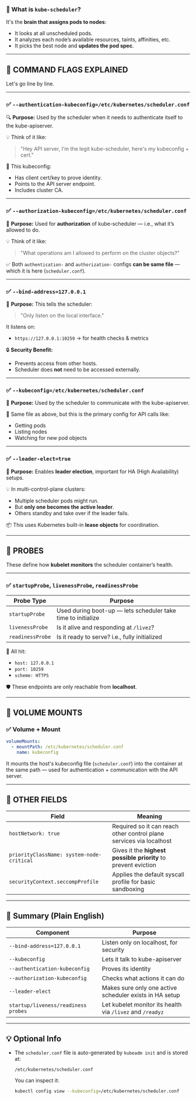 ### 🧠 What is `kube-scheduler`?

It's the **brain that assigns pods to nodes**:

* It looks at all unscheduled pods.
* It analyzes each node’s available resources, taints, affinities, etc.
* It picks the best node and **updates the pod spec**.

---

## 🔹 COMMAND FLAGS EXPLAINED

Let's go line by line.

---

### ✅ `--authentication-kubeconfig=/etc/kubernetes/scheduler.conf`

🔍 **Purpose:**
Used by the scheduler when it needs to authenticate itself to the kube-apiserver.

💡 Think of it like:

> "Hey API server, I'm the legit kube-scheduler, here's my kubeconfig + cert."

📁 This kubeconfig:

* Has client cert/key to prove identity.
* Points to the API server endpoint.
* Includes cluster CA.

---

### ✅ `--authorization-kubeconfig=/etc/kubernetes/scheduler.conf`

🔐 **Purpose:**
Used for **authorization** of kube-scheduler — i.e., what it’s allowed to do.

💡 Think of it like:

> "What operations am I allowed to perform on the cluster objects?"

✅ Both `authentication-` and `authorization-` configs **can be same file** — which it is here (`scheduler.conf`).

---

### ✅ `--bind-address=127.0.0.1`

📌 **Purpose:**
This tells the scheduler:

> "Only listen on the local interface."

It listens on:

* `https://127.0.0.1:10259` → for health checks & metrics

🔒 **Security Benefit:**

* Prevents access from other hosts.
* Scheduler does **not** need to be accessed externally.

---

### ✅ `--kubeconfig=/etc/kubernetes/scheduler.conf`

🧭 **Purpose:**
Used by the scheduler to communicate with the kube-apiserver.

📁 Same file as above, but this is the primary config for API calls like:

* Getting pods
* Listing nodes
* Watching for new pod objects

---

### ✅ `--leader-elect=true`

🧠 **Purpose:**
Enables **leader election**, important for HA (High Availability) setups.

💡 In multi-control-plane clusters:

* Multiple scheduler pods might run.
* But **only one becomes the active leader**.
* Others standby and take over if the leader fails.

📦 This uses Kubernetes built-in **lease objects** for coordination.

---

## 🔹 PROBES

These define how **kubelet monitors** the scheduler container’s health.

---

### ✅ `startupProbe`, `livenessProbe`, `readinessProbe`

| Probe Type       | Purpose                                                      |
| ---------------- | ------------------------------------------------------------ |
| `startupProbe`   | Used during boot-up — lets scheduler take time to initialize |
| `livenessProbe`  | Is it alive and responding at `/livez`?                      |
| `readinessProbe` | Is it ready to serve? i.e., fully initialized                |

📍 All hit:

* `host: 127.0.0.1`
* `port: 10259`
* `scheme: HTTPS`

🛡️ These endpoints are only reachable from **localhost**.

---

## 🔹 VOLUME MOUNTS

### ✅ Volume + Mount

```yaml
volumeMounts:
  - mountPath: /etc/kubernetes/scheduler.conf
    name: kubeconfig
```

It mounts the host's kubeconfig file (`scheduler.conf`) into the container at the same path — used for authentication + communication with the API server.

---

## 🔹 OTHER FIELDS

| Field                                     | Meaning                                                             |
| ----------------------------------------- | ------------------------------------------------------------------- |
| `hostNetwork: true`                       | Required so it can reach other control plane services via localhost |
| `priorityClassName: system-node-critical` | Gives it the **highest possible priority** to prevent eviction      |
| `securityContext.seccompProfile`          | Applies the default syscall profile for basic sandboxing            |

---

## 🧠 Summary (Plain English)

| Component                           | Purpose                                                   |
| ----------------------------------- | --------------------------------------------------------- |
| `--bind-address=127.0.0.1`          | Listen only on localhost, for security                    |
| `--kubeconfig`                      | Lets it talk to kube-apiserver                            |
| `--authentication-kubeconfig`       | Proves its identity                                       |
| `--authorization-kubeconfig`        | Checks what actions it can do                             |
| `--leader-elect`                    | Makes sure only one active scheduler exists in HA setup   |
| `startup/liveness/readiness probes` | Let kubelet monitor its health via `/livez` and `/readyz` |

---

## 💡 Optional Info

* The `scheduler.conf` file is auto-generated by `kubeadm init` and is stored at:

  ```
  /etc/kubernetes/scheduler.conf
  ```

  You can inspect it:

  ```bash
  kubectl config view --kubeconfig=/etc/kubernetes/scheduler.conf
  ```
